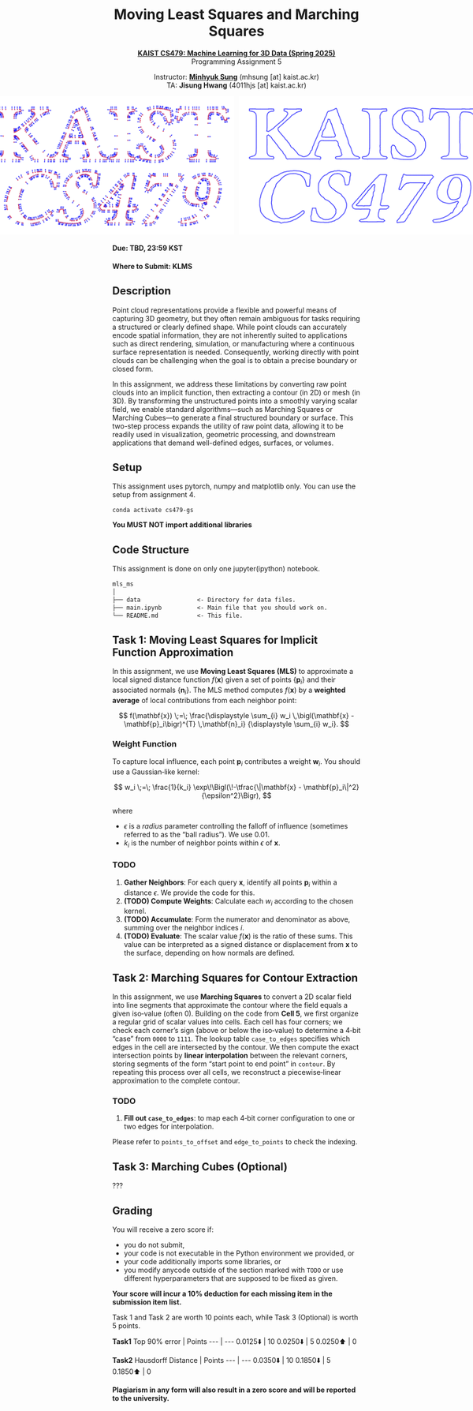 <div align=center>
  <h1>
    Moving Least Squares and Marching Squares
  </h1>
  <p>
    <a href=https://mhsung.github.io/kaist-cs479-spring-2025/ target="_blank"><b>KAIST CS479: Machine Learning for 3D Data (Spring 2025)</b></a><br>
    Programming Assignment 5
  </p>
</div>

<div align=center>
  <p>
    Instructor: <a href=https://mhsung.github.io target="_blank"><b>Minhyuk Sung</b></a> (mhsung [at] kaist.ac.kr)<br>
    TA: <b>Jisung Hwang</b></a>  (4011hjs [at] kaist.ac.kr)
  </p>
</div>

<div style="display: flex; justify-content: center; gap: 10px;">
  <img src="./asset/input.png" width="512"/>
  <img src="./asset/output.png" width="512"/>
</div>


#### Due: TBD, 23:59 KST
#### Where to Submit: KLMS

## Description
Point cloud representations provide a flexible and powerful means of capturing 3D geometry, but they often remain ambiguous for tasks requiring a structured or clearly defined shape. While point clouds can accurately encode spatial information, they are not inherently suited to applications such as direct rendering, simulation, or manufacturing where a continuous surface representation is needed. Consequently, working directly with point clouds can be challenging when the goal is to obtain a precise boundary or closed form.

In this assignment, we address these limitations by converting raw point clouds into an implicit function, then extracting a contour (in 2D) or mesh (in 3D). By transforming the unstructured points into a smoothly varying scalar field, we enable standard algorithms—such as Marching Squares or Marching Cubes—to generate a final structured boundary or surface. This two-step process expands the utility of raw point data, allowing it to be readily used in visualization, geometric processing, and downstream applications that demand well-defined edges, surfaces, or volumes.


## Setup

This assignment uses pytorch, numpy and matplotlib only. You can use the setup from assignment 4.
```
conda activate cs479-gs
```

**You MUST NOT import additional libraries**

## Code Structure
This assignment is done on only one jupyter(ipython) notebook.
```
mls_ms
│
├── data                <- Directory for data files.
├── main.ipynb          <- Main file that you should work on.
└── README.md           <- This file.
```

## Task 1: Moving Least Squares for Implicit Function Approximation

In this assignment, we use **Moving Least Squares (MLS)** to approximate a local signed distance function $f(\mathbf{x})$ given a set of points $\{\mathbf{p}_i\}$ and their associated normals $\{\mathbf{n}_i\}$. The MLS method computes $f(\mathbf{x})$ by a **weighted average** of local contributions from each neighbor point:

$$
f(\mathbf{x}) 
\;=\;
\frac{\displaystyle \sum_{i} w_i \,\bigl(\mathbf{x} - \mathbf{p}_i\bigr)^{T} \,\mathbf{n}_i}
     {\displaystyle \sum_{i} w_i}.
$$


### Weight Function

To capture local influence, each point $\mathbf{p}_i$ contributes a weight $\mathbf{w}_i$. You should use a Gaussian‐like kernel:

$$
w_i 
\;=\; 
\frac{1}{k_i} \exp\!\Bigl(\!-\tfrac{\|\mathbf{x} - \mathbf{p}_i\|^2}{\epsilon^2}\Bigr),
$$

where

- $\epsilon$ is a *radius* parameter controlling the falloff of influence (sometimes referred to as the “ball radius”). We use 0.01.
- $k_i$ is the number of neighbor points within $\epsilon$ of $\mathbf{x}$.


### TODO

1. **Gather Neighbors**: For each query $\mathbf{x}$, identify all points $\mathbf{p}_i$ within a distance $\epsilon$. We provide the code for this.
2. **(TODO) Compute Weights**: Calculate each $w_i$ according to the chosen kernel. 
3. **(TODO) Accumulate**: Form the numerator and denominator as above, summing over the neighbor indices $i$.  
4. **(TODO) Evaluate**: The scalar value $f(\mathbf{x})$ is the ratio of these sums. This value can be interpreted as a signed distance or displacement from $\mathbf{x}$ to the surface, depending on how normals are defined.


## Task 2: Marching Squares for Contour Extraction

In this assignment, we use **Marching Squares** to convert a 2D scalar field into line segments that approximate the contour where the field equals a given iso‐value (often 0). Building on the code from **Cell 5**, we first organize a regular grid of scalar values into cells. Each cell has four corners; we check each corner’s sign (above or below the iso‐value) to determine a 4‐bit “case” from `0000` to `1111`. The lookup table `case_to_edges` specifies which edges in the cell are intersected by the contour. We then compute the exact intersection points by **linear interpolation** between the relevant corners, storing segments of the form “start point to end point” in `contour`. By repeating this process over all cells, we reconstruct a piecewise‐linear approximation to the complete contour.

### TODO
1. **Fill out `case_to_edges`**: to map each 4‐bit corner configuration to one or two edges for interpolation.

Please refer to `points_to_offset` and `edge_to_points` to check the indexing.


## Task 3: Marching Cubes (Optional)

???



## Grading
You will receive a zero score if:
* you do not submit,
* your code is not executable in the Python environment we provided, or
* your code additionally imports some libraries, or
* you modify anycode outside of the section marked with `TODO` or use different hyperparameters that are supposed to be fixed as given.

**Your score will incur a 10% deduction for each missing item in the submission item list.**

Task 1 and Task 2 are worth 10 points each, while Task 3 (Optional) is worth 5 points.

**Task1**
Top 90% error | Points
--- | ---
0.0125⬇️ | 10
0.0250⬇️ | 5
0.0250⬆️ | 0

**Task2**
Hausdorff Distance | Points
--- | ---
0.0350⬇️ | 10
0.1850⬇️ | 5
0.1850⬆️ | 0


#### Plagiarism in any form will also result in a zero score and will be reported to the university.
